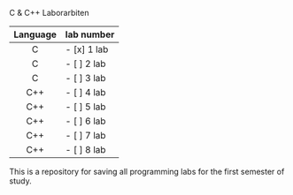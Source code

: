 C & C++ Laborarbiten

| Language | lab number  |
|:--------:|:------------|
|    C     | - [x] 1 lab |
|    C     | - [ ] 2 lab |
|    C     | - [ ] 3 lab |
|    C++   | - [ ] 4 lab |
|    C++   | - [ ] 5 lab |
|    C++   | - [ ] 6 lab |
|    C++   | - [ ] 7 lab |
|    C++   | - [ ] 8 lab |

This is a repository for saving all programming labs for the first semester of study.
